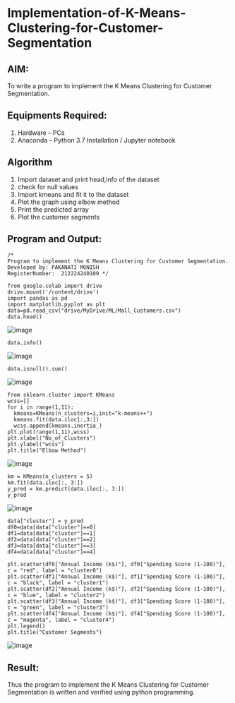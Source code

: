 # Implementation-of-K-Means-Clustering-for-Customer-Segmentation

## AIM:
To write a program to implement the K Means Clustering for Customer Segmentation.

## Equipments Required:
1. Hardware – PCs
2. Anaconda – Python 3.7 Installation / Jupyter notebook

## Algorithm
1. Import dataset and print head,info of the dataset
2. check for null values
3. Import kmeans and fit it to the dataset
4. Plot the graph using elbow method
5. Print the predicted array
6. Plot the customer segments


## Program and Output:
```
/*
Program to implement the K Means Clustering for Customer Segmentation.
Developed by: PAKANATI MONISH
RegisterNumber:  212224240109 */
```
```
from google.colab import drive
drive.mount('/content/drive')
import pandas as pd
import matplotlib.pyplot as plt
data=pd.read_csv("drive/MyDrive/ML/Mall_Customers.csv")
data.head()
```
![image](https://github.com/user-attachments/assets/0d69abe2-42e3-4850-8bb1-23cd03d4680c)
```
data.info()
```
![image](https://github.com/user-attachments/assets/ba578210-310b-4d96-83a9-d2f33fb1b6f5)
```
data.isnull().sum()
```
![image](https://github.com/user-attachments/assets/523848e3-00bd-408a-afdd-e9db47f5214f)
```
from sklearn.cluster import KMeans
wcss=[]
for i in range(1,11):
  kmeans=KMeans(n_clusters=i,init="k-means++")
  kmeans.fit(data.iloc[:,3:])
  wcss.append(kmeans.inertia_)
plt.plot(range(1,11),wcss)
plt.xlabel("No_of_Clusters")
plt.ylabel("wcss")
plt.title("Elbow Method")
```
![image](https://github.com/user-attachments/assets/9ea29deb-6dde-4cf9-8121-efc726c565f3)
```
km = KMeans(n_clusters = 5)
km.fit(data.iloc[:, 3:])
y_pred = km.predict(data.iloc[:, 3:])
y_pred
```
![image](https://github.com/user-attachments/assets/43b23af4-87e0-418c-82f2-c56aa940701b)
```
data["cluster"] = y_pred
df0=data[data["cluster"]==0]
df1=data[data["cluster"]==1]
df2=data[data["cluster"]==2]
df3=data[data["cluster"]==3]
df4=data[data["cluster"]==4]

plt.scatter(df0["Annual Income (k$)"], df0["Spending Score (1-100)"], c = "red", label = "cluster0")
plt.scatter(df1["Annual Income (k$)"], df1["Spending Score (1-100)"], c = "black", label = "cluster1")
plt.scatter(df2["Annual Income (k$)"], df2["Spending Score (1-100)"], c = "blue", label = "cluster2")
plt.scatter(df3["Annual Income (k$)"], df3["Spending Score (1-100)"], c = "green", label = "cluster3")
plt.scatter(df4["Annual Income (k$)"], df4["Spending Score (1-100)"], c = "magenta", label = "cluster4")
plt.legend()
plt.title("Customer Segments")
```
![image](https://github.com/user-attachments/assets/b7547afd-5d97-4d66-8fae-7ce992080938)

## Result:
Thus the program to implement the K Means Clustering for Customer Segmentation is written and verified using python programming.
